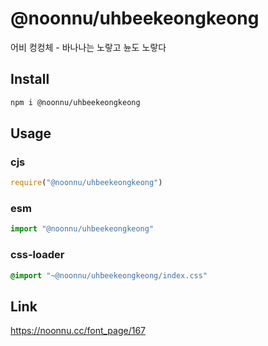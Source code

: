 # @noonnu/uhbeekeongkeong
어비 컹컹체 - 바나나는 노랗고 뉸도 노랗다

## Install
```sh
npm i @noonnu/uhbeekeongkeong
```
## Usage
### cjs
```js
require("@noonnu/uhbeekeongkeong")
```
### esm
```js
import "@noonnu/uhbeekeongkeong"
```
### css-loader
```css
@import "~@noonnu/uhbeekeongkeong/index.css"
```

## Link
https://noonnu.cc/font_page/167